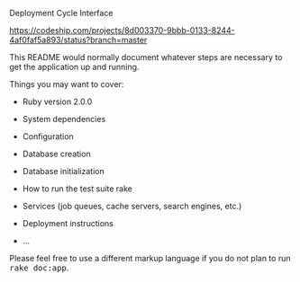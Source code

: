 Deployment Cycle Interface

https://codeship.com/projects/8d003370-9bbb-0133-8244-4af0faf5a893/status?branch=master

This README would normally document whatever steps are necessary to get the
application up and running.

Things you may want to cover:

* Ruby version
2.0.0

* System dependencies

* Configuration

* Database creation

* Database initialization

* How to run the test suite
rake

* Services (job queues, cache servers, search engines, etc.)

* Deployment instructions

* ...


Please feel free to use a different markup language if you do not plan to run
<tt>rake doc:app</tt>.
